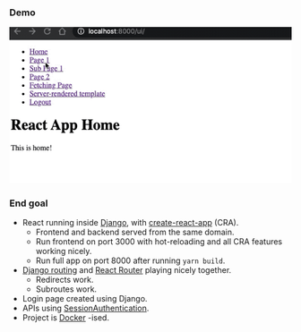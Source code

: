### Demo

![](demo/demo.gif)

### End goal

- React running inside [Django](https://www.djangoproject.com/), with [create-react-app](https://create-react-app.dev/) (CRA).
    - Frontend and backend served from the same domain.
    - Run frontend on port 3000 with hot-reloading and all CRA features working nicely.
    - Run full app on port 8000 after running `yarn build`.
- [Django routing](https://docs.djangoproject.com/en/3.1/topics/http/urls/) and [React Router](https://reactrouter.com/web/) 
playing nicely together.
    - Redirects work.
    - Subroutes work.
- Login page created using Django.
- APIs using [SessionAuthentication](https://www.django-rest-framework.org/api-guide/authentication/#sessionauthentication).
- Project is [Docker](https://www.docker.com/) -ised.
